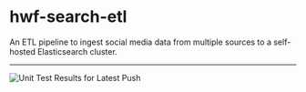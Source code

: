 # hwf-search-etl
An ETL pipeline to ingest social media data from multiple sources to a self-hosted Elasticsearch cluster.

------
![Unit Test Results for Latest Push](https://github.com/github/docs/actions/workflows/github-actions.yml/badge.svg?event=push)
